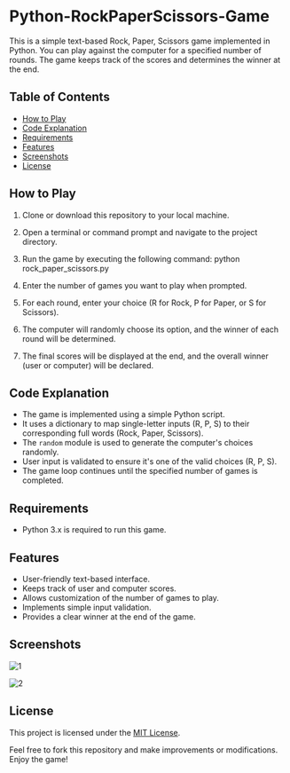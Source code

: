 # Python-RockPaperScissors-Game

This is a simple text-based Rock, Paper, Scissors game implemented in Python. You can play against the computer for a specified number of rounds. The game keeps track of the scores and determines the winner at the end.


## Table of Contents

- [How to Play](#how-to-play)
- [Code Explanation](#code-explanation)
- [Requirements](#requirements)
- [Features](#features)
- [Screenshots](#screenshots)
- [License](#license)

  

## How to Play

1. Clone or download this repository to your local machine.

2. Open a terminal or command prompt and navigate to the project directory.

3. Run the game by executing the following command: python rock_paper_scissors.py
 
4. Enter the number of games you want to play when prompted.

5. For each round, enter your choice (R for Rock, P for Paper, or S for Scissors).

6. The computer will randomly choose its option, and the winner of each round will be determined.

7. The final scores will be displayed at the end, and the overall winner (user or computer) will be declared.


## Code Explanation

- The game is implemented using a simple Python script.
- It uses a dictionary to map single-letter inputs (R, P, S) to their corresponding full words (Rock, Paper, Scissors).
- The `random` module is used to generate the computer's choices randomly.
- User input is validated to ensure it's one of the valid choices (R, P, S).
- The game loop continues until the specified number of games is completed.


## Requirements

- Python 3.x is required to run this game.

 
## Features

- User-friendly text-based interface.
- Keeps track of user and computer scores.
- Allows customization of the number of games to play.
- Implements simple input validation.
- Provides a clear winner at the end of the game.


## Screenshots

![1](https://github.com/Ishika63/Python-RockPaperScissors-Game/assets/80192358/cf7e204f-e4e6-404d-aff9-43545d8050fc)

![2](https://github.com/Ishika63/Python-RockPaperScissors-Game/assets/80192358/eec0fe62-cd39-4681-bd39-95a1960d783b)



## License

This project is licensed under the [MIT License](LICENSE).

Feel free to fork this repository and make improvements or modifications. Enjoy the game!




